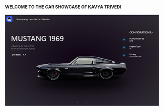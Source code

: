 <h4>WELCOME TO THE CAR SHOWCASE OF KAVYA TRIVEDI </h4>
<img src="/pandres/githubpreviewbykavya.png"
